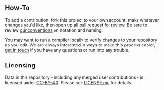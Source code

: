 ## How-To

To add a contribution, [fork](https://help.github.com/articles/about-forks/) this project to your own account, make whatever changes you'd like, then [open up all pull request for review](https://help.github.com/articles/creating-a-pull-request-from-a-fork/). Be sure to review [our conventions](https://github.com/pi-base/data#conventions) on notation and naming.

You may want to run a [compiler](https://github.com/pi-base/compile) locally to verify changes to your repository as you edit. We are always interested in ways to make this process easier; [get in touch](mailto:jamesdabbs+pi-base@gmail.com) if you have any questions or run into any trouble.

## Licensing

Data in this repository - including any merged user contributions - is licensed under [CC-BY-4.0](https://creativecommons.org/licenses/by/4.0/). Please see [LICENSE.md](https://github.com/jamesdabbs/pi-base-data/blob/master/LICENSE.md) for details.
